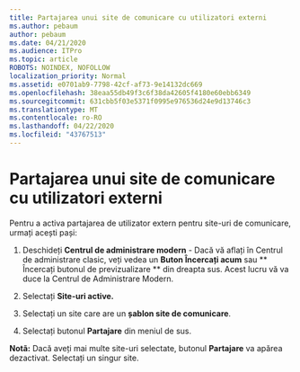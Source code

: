 ```yaml
---
title: Partajarea unui site de comunicare cu utilizatori externi
ms.author: pebaum
author: pebaum
ms.date: 04/21/2020
ms.audience: ITPro
ms.topic: article
ROBOTS: NOINDEX, NOFOLLOW
localization_priority: Normal
ms.assetid: e0701ab9-7798-42cf-af73-9e14132dc669
ms.openlocfilehash: 38eaa55db49f3c6f38da42605f4180e60ebb6349
ms.sourcegitcommit: 631cbb5f03e5371f0995e976536d24e9d13746c3
ms.translationtype: MT
ms.contentlocale: ro-RO
ms.lasthandoff: 04/22/2020
ms.locfileid: "43767513"
---
```

# <a name="share-a-communication-site-with-external-users"></a>Partajarea unui site de comunicare cu utilizatori externi

Pentru a activa partajarea de utilizator extern pentru site-uri de comunicare, urmați acești pași: 
  
1. Deschideți **Centrul de administrare modern** - Dacă vă aflați în Centrul de administrare clasic, veți vedea un **Buton Încercați acum** sau ** Încercați butonul de previzualizare ** din dreapta sus. Acest lucru vă va duce la Centrul de Administrare Modern. 
  
2. Selectați **Site-uri active.**
  
3. Selectați un site care are un **șablon site de comunicare**. 
  
4. Selectați butonul **Partajare** din meniul de sus. 
  
 **Notã:** Dacă aveți mai multe site-uri selectate, butonul **Partajare** va apărea dezactivat. Selectați un singur site. 
  

